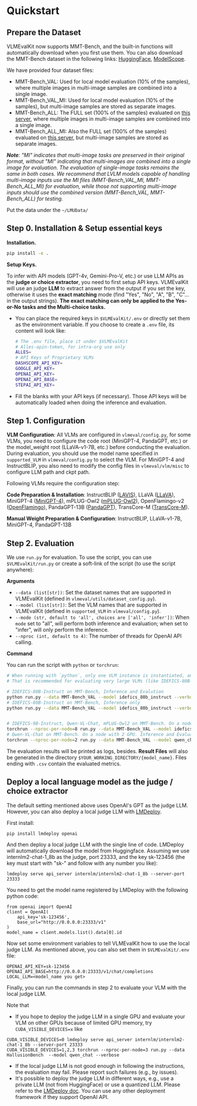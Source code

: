 # Quickstart

## Prepare the Dataset

VLMEvalKit now supports MMT-Bench, and the built-in functions will automatically download when you first use them.
You can also download the MMT-Bench dataset in the following links: [HuggingFace](https://huggingface.co/datasets/OpenGVLab/MMT-Bench), [ModelScope](https://modelscope.cn/datasets/OpenGVLab/MMT-Bench). 

We have provided four dataset files:

- MMT-Bench_VAL: Used for local model evaluation (10% of the samples), where multiple images in multi-image samples are combined into a single image.
- MMT-Bench_VAL_MI: Used for local model evaluation (10% of the samples), but multi-image samples are stored as separate images.
- MMT-Bench_ALL: The FULL set (100% of the samples) evaluated on [this server](https://eval.ai/web/challenges/challenge-page/2328/overview), where multiple images in multi-image samples are combined into a single image.
- MMT-Bench_ALL_MI: Also the FULL set (100% of the samples) evaluated on [this server](https://eval.ai/web/challenges/challenge-page/2328/overview), but multi-image samples are stored as separate images.

***Note**: "MI" indicates that multi-image tasks are preserved in their original format, without "MI" indicating that multi-images are combined into a single image for evaluation. The evaluation of single-image tasks remains the same in both cases. We recommend that LVLM models capable of handling multi-image inputs use the MI files (MMT-Bench_VAL_MI, MMT-Bench_ALL_MI) for evaluation, while those not supporting multi-image inputs should use the combined version (MMT-Bench_VAL, MMT-Bench_ALL) for testing.*


Put the data under the `~/LMUData/`

## Step 0. Installation & Setup essential keys

**Installation.**

```bash
pip install -e .
```

**Setup Keys.**

To infer with API models (GPT-4v, Gemini-Pro-V, etc.) or use LLM APIs as the **judge or choice extractor**, you need to first setup API keys. VLMEvalKit will use an judge **LLM** to extract answer from the output if you set the key, otherwise it uses the **exact matching** mode (find "Yes", "No", "A", "B", "C"... in the output strings). **The exact matching can only be applied to the Yes-or-No tasks and the Multi-choice tasks.**
- You can place the required keys in `$VLMEvalKit/.env` or directly set them as the environment variable. If you choose to create a `.env` file, its content will look like:

  ```bash
  # The .env file, place it under $VLMEvalKit
  # Alles-apin-token, for intra-org use only
  ALLES=
  # API Keys of Proprietary VLMs
  DASHSCOPE_API_KEY=
  GOOGLE_API_KEY=
  OPENAI_API_KEY=
  OPENAI_API_BASE=
  STEPAI_API_KEY=
  ```

- Fill the blanks with your API keys (if necessary). Those API keys will be automatically loaded when doing the inference and evaluation.
## Step 1. Configuration

**VLM Configuration**: All VLMs are configured in `vlmeval/config.py`, for some VLMs, you need to configure the code root (MiniGPT-4, PandaGPT, etc.) or the model_weight root (LLaVA-v1-7B, etc.) before conducting the evaluation. During evaluation, you should use the model name specified in `supported_VLM` in `vlmeval/config.py` to select the VLM. For MiniGPT-4 and InstructBLIP, you also need to modify the config files in `vlmeval/vlm/misc` to configure LLM path and ckpt path.

Following VLMs require the configuration step:

**Code Preparation & Installation**: InstructBLIP ([LAVIS](https://github.com/salesforce/LAVIS)), LLaVA ([LLaVA](https://github.com/haotian-liu/LLaVA)), MiniGPT-4 ([MiniGPT-4](https://github.com/Vision-CAIR/MiniGPT-4)), mPLUG-Owl2 ([mPLUG-Owl2](https://github.com/X-PLUG/mPLUG-Owl/tree/main/mPLUG-Owl2)), OpenFlamingo-v2 ([OpenFlamingo](https://github.com/mlfoundations/open_flamingo)), PandaGPT-13B ([PandaGPT](https://github.com/yxuansu/PandaGPT)), TransCore-M ([TransCore-M](https://github.com/PCIResearch/TransCore-M)).

**Manual Weight Preparation & Configuration**: InstructBLIP, LLaVA-v1-7B, MiniGPT-4, PandaGPT-13B

## Step 2. Evaluation

We use `run.py` for evaluation. To use the script, you can use `$VLMEvalKit/run.py` or create a soft-link of the script (to use the script anywhere):

**Arguments**

- `--data (list[str])`: Set the dataset names that are supported in VLMEvalKit (defined in `vlmeval/utils/dataset_config.py`).
- `--model (list[str])`: Set the VLM names that are supported in VLMEvalKit (defined in `supported_VLM` in `vlmeval/config.py`).
- `--mode (str, default to 'all', choices are ['all', 'infer'])`: When `mode` set to "all", will perform both inference and evaluation; when set to "infer", will only perform the inference.
- `--nproc (int, default to 4)`: The number of threads for OpenAI API calling.

**Command**

You can run the script with `python` or `torchrun`:

```bash
# When running with `python`, only one VLM instance is instantiated, and it might use multiple GPUs (depending on its default behavior).
# That is recommended for evaluating very large VLMs (like IDEFICS-80B-Instruct).

# IDEFICS-80B-Instruct on MMT-Bench, Inference and Evalution
python run.py --data MMT-Bench_VAL --model idefics_80b_instruct --verbose
# IDEFICS-80B-Instruct on MMT-Bench, Inference only
python run.py --data MMT-Bench_VAL --model idefics_80b_instruct --verbose --mode infer


# IDEFICS-9B-Instruct, Qwen-VL-Chat, mPLUG-Owl2 on MMT-Bench. On a node with 8 GPU. Inference and Evaluation.
torchrun --nproc-per-node=8 run.py --data MMT-Bench_VAL --model idefics_80b_instruct qwen_chat mPLUG-Owl2 --verbose
# Qwen-VL-Chat on MMT-Bench. On a node with 2 GPU. Inference and Evaluation.
torchrun --nproc-per-node=2 run.py --data MMT-Bench_VAL --model qwen_chat --verbose
```

The evaluation results will be printed as logs, besides. **Result Files** will also be generated in the directory `$YOUR_WORKING_DIRECTORY/{model_name}`. Files ending with `.csv` contain the evaluated metrics.

## Deploy a local language model as the judge / choice extractor
The default setting mentioned above uses OpenAI's GPT as the judge LLM. However, you can also deploy a local judge LLM with [LMDeploy](https://github.com/InternLM/lmdeploy).

First install:
```
pip install lmdeploy openai
```

And then deploy a local judge LLM with the single line of code. LMDeploy will automatically download the model from Huggingface. Assuming we use internlm2-chat-1_8b as the judge, port 23333, and the key sk-123456 (the key must start with "sk-" and follow with any number you like):
```
lmdeploy serve api_server internlm/internlm2-chat-1_8b --server-port 23333
```

You need to get the model name registered by LMDeploy with the following python code:
```
from openai import OpenAI
client = OpenAI(
    api_key='sk-123456',
    base_url="http://0.0.0.0:23333/v1"
)
model_name = client.models.list().data[0].id
```

Now set some environment variables to tell VLMEvalKit how to use the local judge LLM. As mentioned above, you can also set them in `$VLMEvalKit/.env` file:
```
OPENAI_API_KEY=sk-123456
OPENAI_API_BASE=http://0.0.0.0:23333/v1/chat/completions
LOCAL_LLM=<model_name you get>
```

Finally, you can run the commands in step 2 to evaluate your VLM with the local judge LLM.

Note that

- If you hope to deploy the judge LLM in a single GPU and evaluate your VLM on other GPUs because of limited GPU memory, try `CUDA_VISIBLE_DEVICES=x` like
```
CUDA_VISIBLE_DEVICES=0 lmdeploy serve api_server internlm/internlm2-chat-1_8b --server-port 23333
CUDA_VISIBLE_DEVICES=1,2,3 torchrun --nproc-per-node=3 run.py --data HallusionBench  --model qwen_chat --verbose
```
- If the local judge LLM is not good enough in following the instructions, the evaluation may fail. Please report such failures (e.g., by issues).
- It's possible to deploy the judge LLM in different ways, e.g., use a private LLM (not from HuggingFace) or use a quantized LLM. Please refer to the [LMDeploy doc](https://lmdeploy.readthedocs.io/en/latest/serving/api_server.html). You can use any other deployment framework if they support OpenAI API.
